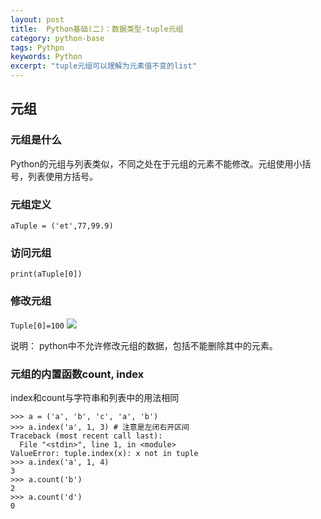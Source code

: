 ```yaml
---
layout: post
title:  Python基础(二)：数据类型-tuple元组
category: python-base
tags: Pythpn 
keywords: Python 
excerpt: "tuple元组可以理解为元素值不变的list"
---
```

## 元组

### 元组是什么
Python的元组与列表类似，不同之处在于元组的元素不能修改。元组使用小括号，列表使用方括号。

### 元组定义
```
aTuple = ('et',77,99.9)
```

### 访问元组
`print(aTuple[0])`


### 修改元组
`Tuple[0]=100`
![](https://static.studytime.xin/image/articles/20200112021234.png)

说明： python中不允许修改元组的数据，包括不能删除其中的元素。

### 元组的内置函数count, index
index和count与字符串和列表中的用法相同
```
>>> a = ('a', 'b', 'c', 'a', 'b')
>>> a.index('a', 1, 3) # 注意是左闭右开区间
Traceback (most recent call last):
  File "<stdin>", line 1, in <module>
ValueError: tuple.index(x): x not in tuple
>>> a.index('a', 1, 4)
3
>>> a.count('b')
2
>>> a.count('d')
0
```